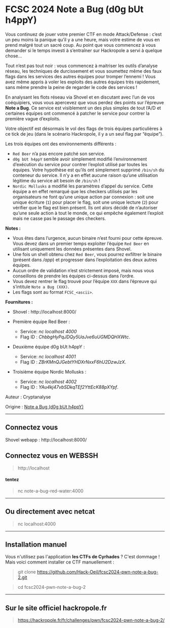 # FCSC 2024 Note a Bug (d0g bUt h4ppY)

Vous continuez de jouer votre premier CTF en mode Attack/Defense : c’est un peu moins la panique qu’il y a une heure, mais votre estime de vous en prend malgré tout un sacré coup. Au point que vous commencez à vous demander si le temps investi à s’entraîner sur Hackropole a servi à quelque chose…

Tout n’est pas tout noir : vous commencez à maitriser les outils d’analyse réseau, les techniques de durcissement et vous soumettez même des faux flags dans les services des autres équipes pour tromper l’ennemi ! Vous avez même appris à voler les exploits des autres équipes très rapidement, sans même prendre la peine de regarder le code des services !

En analysant les flots réseau via Shovel et en discutant avec l’un de vos coéquipiers, vous vous apercevez que vous perdez des points sur l’épreuve **Note a Bug**. Ce service est visiblement un des plus simples de tout l’A/D et certaines équipes ont commencé à patcher le service pour contrer la première vague d’exploits.

Votre objectif est désormais le vol des flags de trois équipes particulières à ce tick de jeu (dans le scénario Hackropole, il y a un seul flag par “équipe”).

Les trois équipes ont des environnements différents :

- ```Red Beer``` n’a pas encore patché son service.
- ```d0g bUt h4ppY``` semble avoir simplement modifié l’environnement d’exécution du service pour contrer l’exploit utilisé par toutes les équipes. Votre hypothèse est qu’ils ont simplement supprimé ```/bin/sh``` du conteneur du service. Il n’y a en effet aucune raison qu’une utilisation légitime du service ait besoin de ```/bin/sh``` !
- ```Nordic Mollusks``` a modifié les paramètres d’appel du service. Cette équipe a en effet remarqué que les checkers utilisés par les organisateurs ne font qu’une unique action par connexion : soit une unique écriture (```1```) pour placer le flag, soit une unique lecture (```2```) pour vérifier que le flag est bien présent. Ils ont alors décidé de n’autoriser qu’une seule action à tout le monde, ce qui empêche également l’exploit mais ne casse pas le passage des checkers.


**Notes :**

- Vous êtes dans l’urgence, aucun binaire n’est fourni pour cette épreuve. Vous devez dans un premier temps exploiter l’équipe ```Red Beer``` en utilisant uniquement les données présentes dans Shovel.
- Une fois un shell obtenu chez ```Red Beer```, vous pourrez exfiltrer le binaire (présent dans */app*) et progresser dans l’exploitation des deux autres équipes.
- Aucun ordre de validation n’est strictement imposé, mais nous vous conseillons de prendre les équipes ci-dessus dans l’ordre.
- Vous devez rentrer le flag trouvé pour l’équipe ```XXX``` dans l’épreuve qui s’intitule ```Note a Bug (XXX)```.
- Les flags sont au format ```FCSC_<ascii>```.

**Fournitures :**

- Shovel : http://localhost:8000/

- Première équipe Red Beer :
    - Service: *nc localhost 4000*
    - Flag ID : *ChbbgHyPqJDQy5UaJve6uUGMDQHXWtc*.
- Deuxième équipe d0g bUt h4ppY :
    - Service: *nc localhost 4001*
    - Flag ID : *ZBrKMnQJGebtYHDXrNxxF6hU2DzwJzX*.
- Troisième équipe Nordic Mollusks :
    - Service: *nc localhost 4002*
    - Flag ID : *YAu4kj47vbSDkqTEf2YttEcK88pXYpf*.


Auteur : Cryptanalyse

Origine : [Note a Bug (d0g bUt h4ppY)](https://hackropole.fr/fr/challenges/pwn/fcsc2024-pwn-note-a-bug-2/)


-----------
## Connectez vous
Shovel webapp : http://localhost:8000/

## Connectez vous en WEBSSH
> http://localhost

#### tentez 
> nc note-a-bug-red-water:4000

-----------

## Ou directement avec netcat
> nc localhost:4000


-----------

## Installation manuel
Vous n'utilisez pas l'application **les CTFs de Cyrhades** ? C'est dommage !
Mais voici comment installer ce CTF manuellement :

> git clone https://github.com/Hack-Oeil/fcsc2024-pwn-note-a-bug-2.git

> cd fcsc2024-pwn-note-a-bug-2


-----------

## Sur le site officiel hackropole.fr
> https://hackropole.fr/fr/challenges/pwn/fcsc2024-pwn-note-a-bug-2/